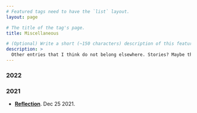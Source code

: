 ```yaml
---
# Featured tags need to have the `list` layout.
layout: page

# The title of the tag's page.
title: Miscellaneous

# (Optional) Write a short (~150 characters) description of this featured tag.
description: >
  Other entries that I think do not belong elsewhere. Stories? Maybe there'll be stories.
---
```


### 2022

### 2021

- **[Reflection](/misc/Reflection.md)**. Dec 25 2021.
